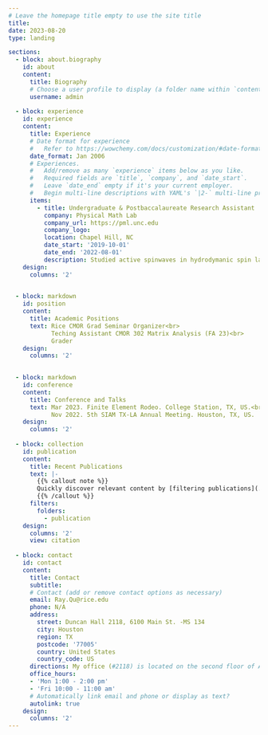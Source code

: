 ```yaml
---
# Leave the homepage title empty to use the site title
title:
date: 2023-08-20
type: landing

sections:
  - block: about.biography
    id: about
    content:
      title: Biography
      # Choose a user profile to display (a folder name within `content/authors/`)
      username: admin
 
  - block: experience
    id: experience
    content:
      title: Experience
      # Date format for experience
      #   Refer to https://wowchemy.com/docs/customization/#date-format
      date_format: Jan 2006
      # Experiences.
      #   Add/remove as many `experience` items below as you like.
      #   Required fields are `title`, `company`, and `date_start`.
      #   Leave `date_end` empty if it's your current employer.
      #   Begin multi-line descriptions with YAML's `|2-` multi-line prefix.
      items:
        - title: Undergraduate & Postbaccalaureate Research Assistant
          company: Physical Math Lab
          company_url: https://pml.unc.edu
          company_logo:
          location: Chapel Hill, NC
          date_start: '2019-10-01'
          date_end: '2022-08-01'
          description: Studied active spinwaves in hydrodymanic spin lattices (HSLs) with theoretical development and numerical experiments.
    design:
      columns: '2'

    
  - block: markdown
    id: position
    content:
      title: Academic Positions
      text: Rice CMOR Grad Seminar Organizer<br>
            Teching Assistant CMOR 302 Matrix Analysis (FA 23)<br>
            Grader
    design:  
      columns: '2'

 
  - block: markdown
    id: conference
    content:
      title: Conference and Talks
      text: Mar 2023. Finite Element Rodeo. College Station, TX, US.<br>
            Nov 2022. 5th SIAM TX-LA Annual Meeting. Houston, TX, US. 
    design:  
      columns: '2'
 
  - block: collection
    id: publication
    content:
      title: Recent Publications
      text: |-
        {{% callout note %}}
        Quickly discover relevant content by [filtering publications](./publication/).
        {{% /callout %}}
      filters:
        folders:
          - publication
    design:
      columns: '2'
      view: citation
 
  - block: contact
    id: contact
    content:
      title: Contact
      subtitle:
      # Contact (add or remove contact options as necessary)
      email: Ray.Qu@rice.edu
      phone: N/A
      address:
        street: Duncan Hall 2118, 6100 Main St. -MS 134
        city: Houston
        region: TX
        postcode: '77005'
        country: United States
        country_code: US
      directions: My office (#2118) is located on the second floor of Anne and Charles Duncan Hall.
      office_hours:
      - 'Mon 1:00 - 2:00 pm'
      - 'Fri 10:00 - 11:00 am'
      # Automatically link email and phone or display as text?
      autolink: true
    design:
      columns: '2'
---
```

